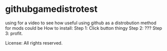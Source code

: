 # githubgamedistrotest
using for a video to see how useful using github as a distrobution method for mods could be
How to install:
Step 1: Click button thingy
Step 2: ???
Step 3: profit.

License:
All rights reserved.